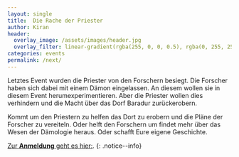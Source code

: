 ```yaml
---
layout: single
title:  Die Rache der Priester
author: Kiran
header:
  overlay_image: /assets/images/header.jpg
  overlay_filter: linear-gradient(rgba(255, 0, 0, 0.5), rgba(0, 255, 255, 0.5))
categories: events
permalink: /next/
---
```


Letztes Event wurden die Priester von den Forschern besiegt.
Die Forscher haben sich dabei mit einem Dämon eingelassen.
An diesem wollen sie in diesem Event herumexperimentieren.
Aber die Priester wollen dies verhindern und die Macht über das Dorf Baradur zurückerobern.

Kommt um den Priestern zu helfen das Dort zu erobern und die Pläne der Forscher zu vereiteln.
Oder helft den Forschern um findet mehr über das Wesen der Dämologie heraus.
Oder schafft Eure eigene Geschichte.



[Zur **Anmeldung** geht es hier:](/anmeldung).
{: .notice--info}
